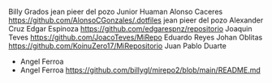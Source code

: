 Billy Grados
jean pieer del pozo
Junior Huaman
Alonso Caceres https://github.com/AlonsoCGonzales/.dotfiles
jean pieer del pozo
Alexander Cruz
Edgar Espinoza https://github.com/edgarespnz/repositorio
Joaquin Teves https://github.com/JoacoTeves/MiRepo
Eduardo Reyes
Johan Oblitas https://github.com/KoinuZero17/MiRepositorio
Juan Pablo Duarte
- Angel Ferroa 
- Angel Ferroa https://github.com/billygl/mirepo2/blob/main/README.md
